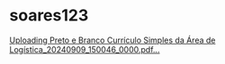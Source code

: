 # soares123

[Uploading Preto e Branco Currículo Simples da Área de Logística_20240909_150046_0000.pdf…]()

